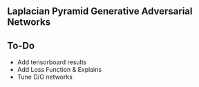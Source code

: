 ## Laplacian Pyramid Generative Adversarial Networks

## To-Do
* Add tensorboard results
* Add Loss Function & Explains 
* Tune D/G networks